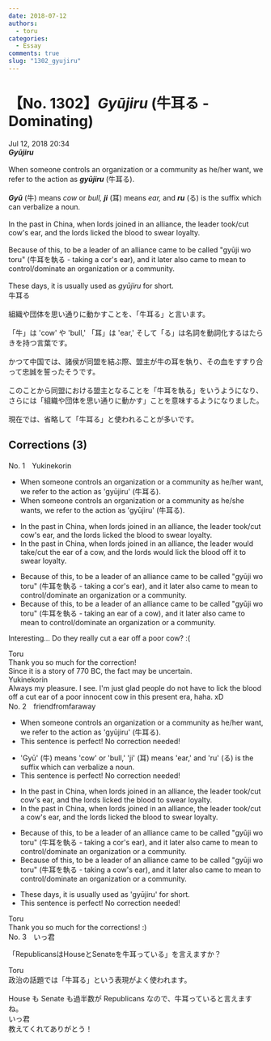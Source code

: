 ```yaml
---
date: 2018-07-12
authors:
  - toru
categories:
  - Essay
comments: true
slug: "1302_gyujiru"
---
```


# 【No. 1302】<strong><em>Gyūjiru</em></strong> (牛耳る - Dominating)
<div class="date">Jul 12, 2018 20:34</div>
<div id="post"><div id="body_show_ori">
<strong><em>Gyūjiru</em></strong><br/><br/>When someone controls an organization or a community as he/her want, we refer to the action as <strong><em>gyūjiru</em></strong> (牛耳る).<br/><br/><strong><em>Gyū</em></strong> (牛) means <em>cow</em> or <em>bull,</em> <strong><em>ji</em></strong> (耳) means <em>ear,</em> and <strong><em>ru</em></strong> (る) is the suffix which can verbalize a noun.<br/><br/>In the past in China, when lords joined in an alliance, the leader took/cut cow's ear, and the lords licked the blood to swear loyalty.<br/><br/>Because of this, to be a leader of an alliance came to be called "gyūji wo toru" (牛耳を執る - taking a cor's ear), and it later also came to mean to control/dominate an organization or a community. <br/><br/>These days, it is usually used as <em>gyūjiru</em> for short.
</div></div>

<!-- more -->

<div id="post_ja"><div id="body_show_mo">
牛耳る<br/><br/>組織や団体を思い通りに動かすことを、「牛耳る」と言います。<br/><br/>「牛」は 'cow' や 'bull,' 「耳」は 'ear,' そして「る」は名詞を動詞化するはたらきを持つ言葉です。<br/><br/>かつて中国では、諸侯が同盟を結ぶ際、盟主が牛の耳を執り、その血をすすり合って忠誠を誓ったそうです。<br/><br/>このことから同盟における盟主となることを「牛耳を執る」をいうようになり、さらには「組織や団体を思い通りに動かす」ことを意味するようになりました。<br/><br/>現在では、省略して「牛耳る」と使われることが多いです。
</div></div>

## Corrections (3)
<div id="block"><div class="first_name"> No. 1　<span class="just_name">Yukinekorin</span></div><div id="block2">
<ul class="correction_field">
<li class="incorrect">When someone controls an organization or a community as he/her want, we refer to the action as 'gyūjiru' (牛耳る).</li>
<li class="corrected correct">
When someone controls an organization or a community as he/<span class="f_blue">she</span> <span class="f_blue">wants</span>, we refer to the action as 'gyūjiru' (牛耳る).
</li>
</ul>
<ul class="correction_field">
<li class="incorrect">In the past in China, when lords joined in an alliance, the leader took/cut cow's ear, and the lords licked the blood to swear loyalty.</li>
<li class="corrected correct">
In the past in China, when lords joined <span class="f_blue"><span class="sline">in</span></span> an alliance, the leader<span class="f_blue"> would</span> <span class="f_blue">take/cut the ear of a cow,</span> and the lords <span class="f_blue">would lick</span> the blood<span class="f_blue"> off it</span> to swear loyalty.
</li>
</ul>
<ul class="correction_field">
<li class="incorrect">Because of this, to be a leader of an alliance came to be called "gyūji wo toru" (牛耳を執る - taking a cor's ear), and it later also came to mean to control/dominate an organization or a community.</li>
<li class="corrected correct">
Because of this, to be a leader of an alliance came to be called "gyūji wo toru" (牛耳を執る - taking <span class="f_blue">an ear of a cow)</span>, and it later also came to mean to control/dominate an organization or a community.
</li>
</ul>
<p class="comment_small">
 Interesting... Do they really cut a ear off a poor cow? :(
</p>

</div><div class="name"><span class="just_name">Toru</span><br>
Thank you so much for the correction!<br/>Since it is a story of 770 BC, the fact may be uncertain.
</div>
<div class="name"><span class="just_name">Yukinekorin</span><br>
Always my pleasure. I see. I'm just glad people do not have to lick the blood off a cut ear of a poor innocent cow in this present era, haha. xD
</div>
</div>
<div id="block"><div class="first_name"> No. 2　<span class="just_name">friendfromfaraway</span></div><div id="block2">
<ul class="correction_field">
<li class="incorrect">When someone controls an organization or a community as he/her want, we refer to the action as 'gyūjiru' (牛耳る).</li>
<li class="corrected perfect">This sentence is perfect! No correction needed!</li>
</ul>
<ul class="correction_field">
<li class="incorrect">'Gyū' (牛) means 'cow' or 'bull,' 'ji' (耳) means 'ear,' and 'ru' (る) is the suffix which can verbalize a noun.</li>
<li class="corrected perfect">This sentence is perfect! No correction needed!</li>
</ul>
<ul class="correction_field">
<li class="incorrect">In the past in China, when lords joined in an alliance, the leader took/cut cow's ear, and the lords licked the blood to swear loyalty.</li>
<li class="corrected correct">
In the past in China, when lords joined in an alliance, the leader took/cut a cow's ear, and the lords licked the blood to swear loyalty.
</li>
</ul>
<ul class="correction_field">
<li class="incorrect">Because of this, to be a leader of an alliance came to be called "gyūji wo toru" (牛耳を執る - taking a cor's ear), and it later also came to mean to control/dominate an organization or a community.</li>
<li class="corrected correct">
Because of this, to be a leader of an alliance came to be called "gyūji wo toru" (牛耳を執る - taking a cow's ear), and it later also came to mean to control/dominate an organization or a community.
</li>
</ul>
<ul class="correction_field">
<li class="incorrect">These days, it is usually used as 'gyūjiru' for short.</li>
<li class="corrected perfect">This sentence is perfect! No correction needed!</li>
</ul>
</div><div class="name"><span class="just_name">Toru</span><br>
Thank you so much for the corrections! :)
</div>
</div>
<div id="block"><div class="first_name"> No. 3　<span class="just_name">いっ君</span></div><div id="block2">
<p class="comment_small">
 「RepublicansはHouseとSenateを牛耳っている」を言えますか？
</p>

</div><div class="name"><span class="just_name">Toru</span><br>
政治の話題では「牛耳る」という表現がよく使われます。<br/><br/>House も Senate も過半数が Republicans なので、牛耳っていると言えますね。
</div>
<div class="name"><span class="just_name">いっ君</span><br>
教えてくれてありがとう！
</div>
</div>
